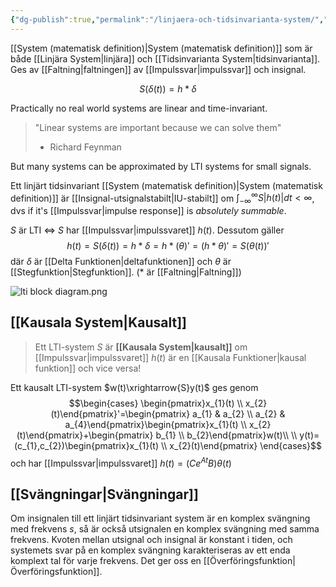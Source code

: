 ```yaml
---
{"dg-publish":true,"permalink":"/linjaera-och-tidsinvarianta-system/","tags":["systemochtransformer"]}
---
```



[[System (matematisk definition)\|System (matematisk definition)]] som är både [[Linjära System\|linjära]] och [[Tidsinvarianta System\|tidsinvarianta]]. Ges av [[Faltning\|faltningen]] av [[Impulssvar\|impulssvar]] och insignal.

$$S(\delta(t))=h*\delta$$

Practically no real world systems are linear and time-invariant. 
> "Linear systems are important because we can solve them" 
> - Richard Feynman

But many systems can be approximated by LTI systems for small signals.

Ett linjärt tidsinvariant [[System (matematisk definition)\|System (matematisk definition)]] är [[Insignal-utsignalstabilt\|IU-stabilt]] om $\int_{-\infty}^{\infty}S|h(t)|dt<\infty$, dvs if it's [[Impulssvar\|impulse response]] is *absolutely summable*.

$S$ är LTI $\Leftrightarrow$ $S$ har [[Impulssvar\|impulssvaret]] $h(t)$. 
Dessutom gäller 
$$h(t)=S(\delta(t))=h*\delta=h*(\theta)'=(h*\theta)'=S(\theta(t))'$$ där $\delta$ är [[Delta Funktionen\|deltafunktionen]] och $\theta$ är [[Stegfunktion\|Stegfunktion]]. (* är [[Faltning\|Faltning]])

![lti block diagram.png](/img/user/images/lti%20block%20diagram.png)


## [[Kausala System\|Kausalt]]

> Ett LTI-system $S$ är **[[Kausala System\|kausalt]]** om [[Impulssvar\|impulssvaret]] $h(t)$ är en [[Kausala Funktioner\|kausal funktion]] och vice versa!

Ett kausalt LTI-system $w(t)\xrightarrow{S}y(t)$ ges genom 
$$\begin{cases} \begin{pmatrix}x_{1}(t) \\ x_{2}(t)\end{pmatrix}'=\begin{pmatrix} a_{1} & a_{2} \\ a_{2} & a_{4}\end{pmatrix}\begin{pmatrix}x_{1}(t) \\ x_{2}(t)\end{pmatrix}+\begin{pmatrix} b_{1} \\ b_{2}\end{pmatrix}w(t)\\ \\
y(t)=(c_{1},c_{2})\begin{pmatrix}x_{1}(t) \\ x_{2}(t)\end{pmatrix}  
\end{cases}$$
och har [[Impulssvar\|impulssvaret]] $h(t)=(Ce^{At}B)\theta(t)$ 

## [[Svängningar\|Svängningar]]
Om insignalen till ett linjärt tidsinvariant system är en komplex svängning med frekvens $s$, så är också utsignalen en komplex svängning med samma frekvens. Kvoten mellan utsignal och insignal är konstant i tiden, och systemets svar på en komplex svängning karakteriseras av ett enda komplext tal för varje frekvens. Det ger oss en [[Överföringsfunktion\|Överföringsfunktion]].